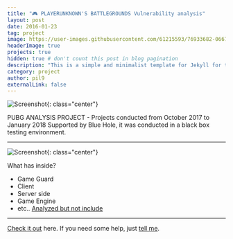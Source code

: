 ```yaml
---
title: "🎮 PLAYERUNKNOWN'S BATTLEGROUNDS Vulnerability analysis"
layout: post
date: 2016-01-23
tag: project
image: https://user-images.githubusercontent.com/61215593/76933682-0667c780-6931-11ea-8182-98cd53009488.png
headerImage: true
projects: true
hidden: true # don't count this post in blog pagination
description: "This is a simple and minimalist template for Jekyll for those who likes to eat noodles."
category: project
author: pil9
externalLink: false
---
```


![Screenshot]({{site.url}}/images/pubg.png){: class="center"}

PUBG ANALYSIS PROJECT - Projects conducted from October 2017 to January 2018
Supported by Blue Hole, it was conducted in a black box testing environment.


---
![Screenshot]({{site.url}}/images/pubg_1.png){: class="center"}

What has inside?

- Game Guard
- Client
- Server side
- Game Engine
- etc.. [Analyzed but not include](https://1boon.kakao.com/thisisgame/news000663)

---

[Check it out](http://sergiokopplin.github.io/indigo/) here.
If you need some help, just [tell me](http://github.com/sergiokopplin/indigo/issues).


